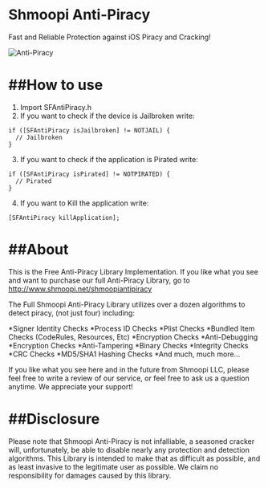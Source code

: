 Shmoopi Anti-Piracy
==========

Fast and Reliable Protection against iOS Piracy and Cracking!


![Anti-Piracy](http://www.shmoopi.net/wp-content/uploads/2012/03/Anti-Piracy-Icon.png)

##How to use
==========

1.  Import SFAntiPiracy.h
2.  If you want to check if the device is Jailbroken write: 
```
if ([SFAntiPiracy isJailbroken] != NOTJAIL) {
  // Jailbroken
}
```
3.  If you want to check if the application is Pirated write: 
```
if ([SFAntiPiracy isPirated] != NOTPIRATED) {
  // Pirated
}
```
4.  If you want to Kill the application write:
```
[SFAntiPiracy killApplication];
```

##About
==========

This is the Free Anti-Piracy Library Implementation.  If you like what you see and want to purchase our full Anti-Piracy Library, go to http://www.shmoopi.net/shmoopiantipiracy

The Full Shmoopi Anti-Piracy Library utilizes over a dozen algorithms to detect piracy, (not just four) including:

*Signer Identity Checks
*Process ID Checks
*Plist Checks
*Bundled Item Checks (CodeRules, Resources, Etc)
*Encryption Checks
*Anti-Debugging
*Encryption Checks
*Anti-Tampering
*Binary Checks
*Integrity Checks
*CRC Checks
*MD5/SHA1 Hashing Checks
*And much, much more…

If you like what you see here and in the future from Shmoopi LLC, please feel free to write a review of our service, or feel free to ask us a question anytime. We appreciate your support!

##Disclosure
==========

Please note that Shmoopi Anti-Piracy is not infalliable, a seasoned cracker will, unfortunately, be able to disable nearly any protection and detection algorithms. This Library is intended to make that as difficult as possible, and as least invasive to the legitimate user as possible.  We claim no responsibility for damages caused by this library.
